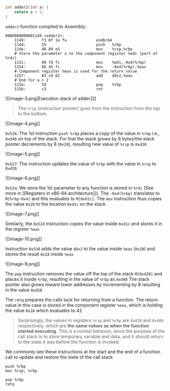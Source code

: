 ```c
int adder2(int a) {
	return a + 2;
}
```

`adder2` function compiled to Assembly:

```assembly
0000000000001149 <adder2>:
    1149:       f3 0f 1e fa             endbr64 
    114d:       55                      push   %rbp
    114e:       48 89 e5                mov    %rsp,%rbp
	# Store the parameter a to the component register %edi (part of %rdi)
    1151:       89 7d fc                mov    %edi,-0x4(%rbp)
    1154:       8b 45 fc                mov    -0x4(%rbp),%eax
	# Component register %eax is used for the return value
    1157:       83 c0 02                add    $0x2,%eax
	# End for a + 2
    115a:       5d                      pop    %rbp
    115b:       c3                      ret    
```

![[image-3.png|Execution stack of adder2]]

> The `%rip` (instruction pointer) goes from the instruction from the top to the bottom.

![[image-4.png]]


`0x526`: The 1st instruction `push %rbp` places a *copy* of the value in `%rbp` i.e., `0xd40` on top of the stack. For that the stack grows by 8 bytes/the stack pointer decrements by 8 (`0x28`), resulting new value of `%rsp` is `0xd20`

![[image-5.png]]

`0x527`: The instruction updates the value of `%rbp` with the value in `%rsp` to `0xd20`

![[image-6.png]]

`0x52a`: We store the 1st parameter to any function is stored in `%rdi` (See more in [[Registers in x86-64 architecture]]). The `-0x4(%rbp)` translates to `M[%rbp-0x4]` and this evaluates to `M[0xd1c]`. The `mov` instruction thus copies the value `0x28` to the location `0xd1c` on the stack

![[image-7.png]]

Similarly, the `0x52d` instruction copies the value inside `0xd1c` and stores it in the register `%eax`

![[image-10.png]]

Instruction `0x530` adds the value `$0x2` to the value inside `%eax` (`0x28`) and stores the result `0x2A` inside `%eax`

![[image-9.png]]


The `pop` instruction removes the value off the top of the stack `M[0xd20]` and places it inside `%rbp`, resulting in the value of `%rbp` as `0xd40`
The stack pointer also grows toward lower addresses by incrementing by 8 resulting in the value `0xd28`


The `retq` prepares the calls tack for returning from a function. The return value in this case is stored in the component register `%eax`, which is holding the value `0x2A` which evaluates to 42

> Surprisingly, the values in registers `%rsp` and `%rbp` are `0xd28` and `0xd40` respectively, which are **the same values as when the function started executing**. This is a normal behavior, since the purpose of the call stack is to store temporary variable and data, and it should return to the state it was before the function is invoked.

We commonly see these instructions at the start and the end of a function call to update and restore the state of the call stack

```assembly
push %rbp
mov %rsp, %rbp

pop %rbp
retq
```